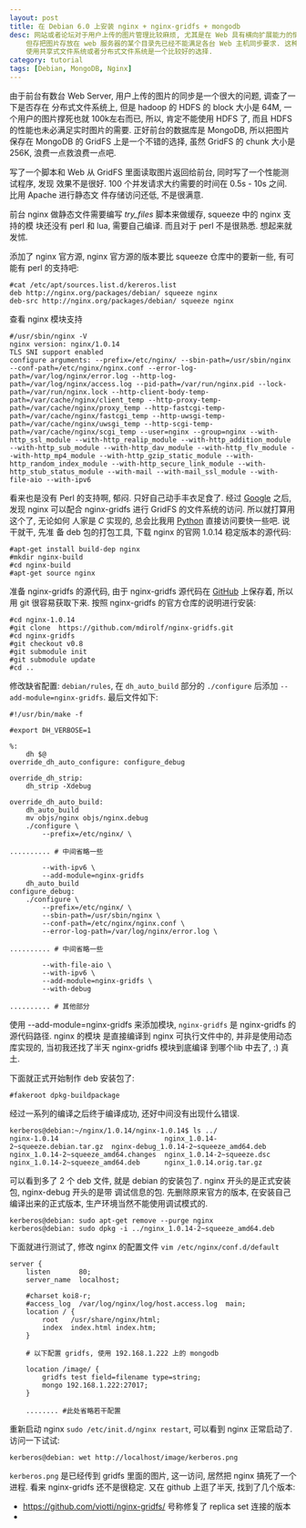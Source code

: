 ```yaml
---
layout: post
title: 在 Debian 6.0 上安装 nginx + nginx-gridfs + mongodb
desc: 网站或者论坛对于用户上传的图片管理比较麻烦, 尤其是在 Web 具有横向扩展能力的情况下.
    但存把图片存放在 web 服务器的某个目录先已经不能满足各台 Web 主机同步要求. 这种情况下
    使用共享式文件系统或者分布式文件系统是一个比较好的选择.
category: tutorial
tags: [Debian, MongoDB, Nginx]
---
```


由于前台有数台 Web Server, 用户上传的图片的同步是一个很大的问题, 调查了一下是否存在
分布式文件系统上, 但是 hadoop 的 HDFS 的 block 大小是 64M, 一个用户的图片撑死也就
100k左右而已, 所以, 肯定不能使用 HDFS 了, 而且 HDFS 的性能也未必满足实时图片的需要.
正好前台的数据库是 MongoDB, 所以把图片保存在 MongoDB 的 GridFS 上是一个不错的选择,
虽然 GridFS 的 chunk 大小是 256K, 浪费一点救浪费一点吧.

写了一个脚本和 Web 从 GridFS 里面读取图片返回给前台, 同时写了一个性能测试程序, 发现
效果不是很好. 100 个并发请求大约需要的时间在 0.5s - 10s 之间. 比用 Apache 进行静态文
件存储访问还低, 不是很满意.

前台 nginx 做静态文件需要编写 *try_files* 脚本来做缓存, squeeze 中的 nginx 支持的模
块还没有 perl 和 lua, 需要自己编译. 而且对于 perl 不是很熟悉. 想起来就发怵.

添加了 nginx 官方源, nginx 官方源的版本要比 squeeze 仓库中的要新一些, 有可能有 perl
的支持吧:

    #cat /etc/apt/sources.list.d/kereros.list
    deb http://nginx.org/packages/debian/ squeeze nginx
    deb-src http://nginx.org/packages/debian/ squeeze nginx

查看 nginx 模块支持

    #/usr/sbin/nginx -V
    nginx version: nginx/1.0.14
    TLS SNI support enabled
    configure arguments: --prefix=/etc/nginx/ --sbin-path=/usr/sbin/nginx --conf-path=/etc/nginx/nginx.conf --error-log-path=/var/log/nginx/error.log --http-log-path=/var/log/nginx/access.log --pid-path=/var/run/nginx.pid --lock-path=/var/run/nginx.lock --http-client-body-temp-path=/var/cache/nginx/client_temp --http-proxy-temp-path=/var/cache/nginx/proxy_temp --http-fastcgi-temp-path=/var/cache/nginx/fastcgi_temp --http-uwsgi-temp-path=/var/cache/nginx/uwsgi_temp --http-scgi-temp-path=/var/cache/nginx/scgi_temp --user=nginx --group=nginx --with-http_ssl_module --with-http_realip_module --with-http_addition_module --with-http_sub_module --with-http_dav_module --with-http_flv_module --with-http_mp4_module --with-http_gzip_static_module --with-http_random_index_module --with-http_secure_link_module --with-http_stub_status_module --with-mail --with-mail_ssl_module --with-file-aio --with-ipv6

看来也是没有 Perl 的支持啊, 郁闷. 只好自己动手丰衣足食了. 经过 [Google](http://www.google.com.hk)
之后, 发现 nginx 可以配合 nginx-gridfs 进行 GridFS 的文件系统的访问. 所以就打算用这个了, 无论如何
人家是 *C* 实现的, 总会比我用 [Python](http://www.python.org) 直接访问要快一些吧. 说干就干, 先准
备 deb 包的打包工具, 下载 nginx 的官网 1.0.14 稳定版本的源代码:

    #apt-get install build-dep nginx
    #mkdir nginx-build
    #cd nginx-build
    #apt-get source nginx

准备 nginx-gridfs 的源代码, 由于 nginx-gridfs 源代码在 [GitHub](http://www.github.com) 上保存着,
所以用 git 很容易获取下来. 按照 nginx-gridfs 的官方仓库的说明进行安装:

    #cd nginx-1.0.14
    #git clone  https://github.com/mdirolf/nginx-gridfs.git
    #cd nginx-gridfs
    #git checkout v0.8
    #git submodule init
    #git submodule update
    #cd ..

修改缺省配置: `debian/rules`, 在 `dh_auto_build` 部分的 `./configure` 后添加 `--add-module=nginx-gridfs`.
最后文件如下:

    #!/usr/bin/make -f

    #export DH_VERBOSE=1

    %:
        dh $@ 
    override_dh_auto_configure: configure_debug
    
    override_dh_strip:
        dh_strip -Xdebug
    
    override_dh_auto_build:
        dh_auto_build
        mv objs/nginx objs/nginx.debug
        ./configure \
            --prefix=/etc/nginx/ \

    .......... # 中间省略一些

            --with-ipv6 \
            --add-module=nginx-gridfs
        dh_auto_build
    configure_debug:
        ./configure \
            --prefix=/etc/nginx/ \
            --sbin-path=/usr/sbin/nginx \
            --conf-path=/etc/nginx/nginx.conf \
            --error-log-path=/var/log/nginx/error.log \

    .......... # 中间省略一些

            --with-file-aio \
            --with-ipv6 \
            --add-module=nginx-gridfs \
            --with-debug

    .......... # 其他部分

使用 --add-module=nginx-gridfs 来添加模块, `nginx-gridfs` 是 nginx-gridfs 的源代码路径. nginx 的模块
是直接编译到 nginx 可执行文件中的, 并非是使用动态库实现的, 当初我还找了半天 nginx-gridfs 模块到底编译
到哪个lib 中去了, :) 真土.

下面就正式开始制作 deb 安装包了:

    #fakeroot dpkg-buildpackage

经过一系列的编译之后终于编译成功, 还好中间没有出现什么错误.

    kerberos@debian:~/nginx/1.0.14/nginx-1.0.14$ ls ../
    nginx-1.0.14                          nginx_1.0.14-2~squeeze.debian.tar.gz  nginx-debug_1.0.14-2~squeeze_amd64.deb
    nginx_1.0.14-2~squeeze_amd64.changes  nginx_1.0.14-2~squeeze.dsc
    nginx_1.0.14-2~squeeze_amd64.deb      nginx_1.0.14.orig.tar.gz

可以看到多了 2 个 deb 文件, 就是 debian 的安装包了. nginx 开头的是正式安装包, nginx-debug 开头的是带
调试信息的包. 先删除原来官方的版本, 在安装自己编译出来的正式版本, 生产环境当然不能使用调试模式的. 

    kerberos@debian: sudo apt-get remove --purge nginx
    kerberos@debian: sudo dpkg -i ../nginx_1.0.14-2~squeeze_amd64.deb

下面就进行测试了, 修改 nginx 的配置文件 `vim /etc/nginx/conf.d/default`

    server {
        listen       80;
        server_name  localhost;
    
        #charset koi8-r;
        #access_log  /var/log/nginx/log/host.access.log  main;
        location / {
            root   /usr/share/nginx/html;
            index  index.html index.htm;
        }

        # 以下配置 gridfs, 使用 192.168.1.222 上的 mongodb

        location /image/ {
            gridfs test field=filename type=string;
            mongo 192.168.1.222:27017;
        }

        ........ #此处省略若干配置

重新启动 nginx `sudo /etc/init.d/nginx restart`, 可以看到 nginx 正常启动了. 访问一下试试:

    kerberos@debian: wet http://localhost/image/kerberos.png

`kerberos.png` 是已经传到 gridfs 里面的图片, 这一访问, 居然把 nginx 搞死了一个进程. 看来
nginx-gridfs 还不是很稳定. 又在 github 上逛了半天, 找到了几个版本:

- https://github.com/viotti/nginx-gridfs/ 号称修复了 replica set 连接的版本
- 
